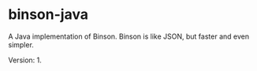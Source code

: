 binson-java
===========

A Java implementation of Binson. Binson is like JSON, but faster and 
even simpler.

Version: 1.


